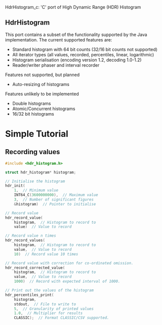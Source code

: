 HdrHistogram_c: 'C' port of High Dynamic Range (HDR) Histogram

HdrHistogram
----------------------------------------------

This port contains a subset of the functionality supported by the Java
implementation.  The current supported features are:

* Standard histogram with 64 bit counts (32/16 bit counts not supported)
* All iterator types (all values, recorded, percentiles, linear, logarithmic)
* Histogram serialisation (encoding version 1.2, decoding 1.0-1.2)
* Reader/writer phaser and interval recorder

Features not supported, but planned

* Auto-resizing of histograms

Features unlikely to be implemented

* Double histograms
* Atomic/Concurrent histograms
* 16/32 bit histograms

# Simple Tutorial

## Recording values

```C
#include <hdr_histogram.h>

struct hdr_histogram* histogram;

// Initialise the histogram
hdr_init(
    1,  // Minimum value
    INT64_C(3600000000),  // Maximum value
    3,  // Number of significant figures
    &histogram)  // Pointer to initialise

// Record value
hdr_record_value(
    histogram,  // Histogram to record to
    value)  // Value to record

// Record value n times
hdr_record_values(
    histogram,  // Histogram to record to
    value,  // Value to record
    10)  // Record value 10 times

// Record value with correction for co-ordinated omission.
hdr_record_corrected_value(
    histogram,  // Histogram to record to
    value,  // Value to record
    1000)  // Record with expected interval of 1000.

// Print out the values of the histogram
hdr_percentiles_print(
    histogram,
    stdout,  // File to write to
    5,  // Granularity of printed values
    1.0,  // Multiplier for results
    CLASSIC);  // Format CLASSIC/CSV supported.
```
